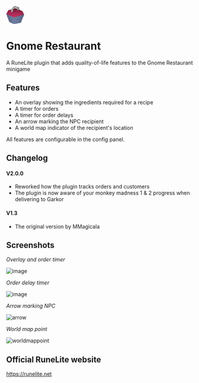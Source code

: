 ![Icon](icon.png)
# Gnome Restaurant
A RuneLite plugin that adds quality-of-life features to the Gnome Restaurant minigame

## Features
* An overlay showing the ingredients required for a recipe
* A timer for orders
* A timer for order delays
* An arrow marking the NPC recipient
* A world map indicator of the recipient's location

All features are configurable in the config panel.

## Changelog

#### V2.0.0
* Reworked how the plugin tracks orders and customers
* The plugin is now aware of your monkey madness 1 & 2 progress when delivering to Garkor


#### V1.3
* The original version by MMagicala

## Screenshots

*Overlay and order timer*

![image](https://user-images.githubusercontent.com/36617521/116915419-d5178d00-ac00-11eb-8d1f-a9f45c917416.png)

*Order delay timer*

![image](https://user-images.githubusercontent.com/36617521/116915381-c9c46180-ac00-11eb-8dd7-5c96286e57ba.png)

*Arrow marking NPC*

![arrow](https://user-images.githubusercontent.com/36617521/116914582-c381b580-abff-11eb-9f58-352cf9e3a77e.png)

*World map point*

![worldmappoint](https://user-images.githubusercontent.com/36617521/116915475-eb254d80-ac00-11eb-9cbd-44c31289c9e1.PNG)

## Official RuneLite website

https://runelite.net
